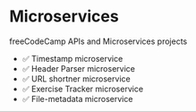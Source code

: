 # Microservices

freeCodeCamp APIs and Microservices projects

- ✅ Timestamp microservice
- ✅ Header Parser microservice
- ✅ URL shortner microservice
- ✅ Exercise Tracker microservice
- ✅ File-metadata microservice
